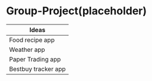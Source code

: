 # Group-Project(placeholder)

Ideas|
--------------|
Food recipe app|
Weather app|
Paper Trading app|
Bestbuy tracker app|
